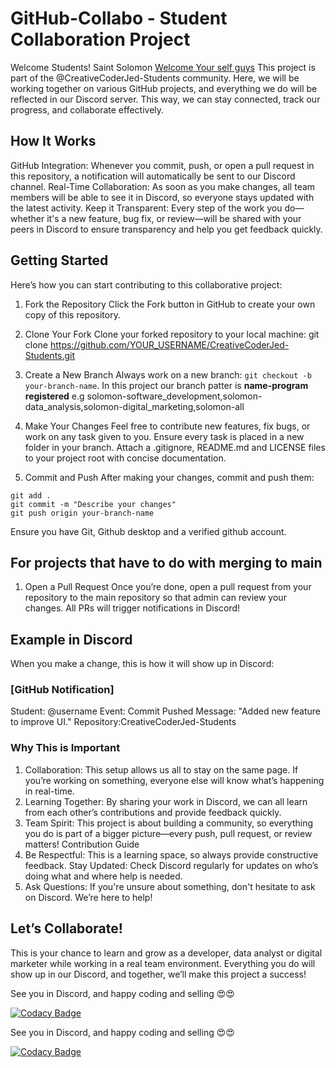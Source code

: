 # GitHub-Collabo - Student Collaboration Project

Welcome Students! Saint Solomon
[Welcome Your self guys](https://creative-coder-jed-students.vercel.app/)
This project is part of the @CreativeCoderJed-Students community. Here, we will be working together on various GitHub projects, and everything we do will be reflected in our Discord server. This way, we can stay connected, track our progress, and collaborate effectively.

## How It Works

GitHub Integration: Whenever you commit, push, or open a pull request in this repository, a notification will automatically be sent to our Discord channel.
Real-Time Collaboration: As soon as you make changes, all team members will be able to see it in Discord, so everyone stays updated with the latest activity.
Keep it Transparent: Every step of the work you do—whether it's a new feature, bug fix, or review—will be shared with your peers in Discord to ensure transparency and help you get feedback quickly.

## Getting Started

Here’s how you can start contributing to this collaborative project:

1. Fork the Repository
   Click the Fork button in GitHub to create your own copy of this repository.

2. Clone Your Fork
   Clone your forked repository to your local machine:
   git clone https://github.com/YOUR_USERNAME/CreativeCoderJed-Students.git
3. Create a New Branch
   Always work on a new branch: `git checkout -b your-branch-name`.
   In this project our branch patter is **name-program registered** e.g solomon-software_development,solomon-data_analysis,solomon-digital_marketing,solomon-all

4. Make Your Changes
   Feel free to contribute new features, fix bugs, or work on any task given to you.
   Ensure every task is placed in a new folder in your branch.
   Attach a .gitignore, README.md and LICENSE files to your project root with concise documentation.

5. Commit and Push
   After making your changes, commit and push them:

```
git add .
git commit -m "Describe your changes"
git push origin your-branch-name
```

Ensure you have Git, Github desktop and a verified github account.

## For projects that have to do with merging to main

1. Open a Pull Request
   Once you’re done, open a pull request from your repository to the main repository so that admin can review your changes. All PRs will trigger notifications in Discord!

## Example in Discord

When you make a change, this is how it will show up in Discord:

### [GitHub Notification]

Student: @username
Event: Commit Pushed
Message: "Added new feature to improve UI."
Repository:CreativeCoderJed-Students

### Why This is Important

1. Collaboration: This setup allows us all to stay on the same page. If you’re working on something, everyone else will know what’s happening in real-time.
2. Learning Together: By sharing your work in Discord, we can all learn from each other’s contributions and provide feedback quickly.
3. Team Spirit: This project is about building a community, so everything you do is part of a bigger picture—every push, pull request, or review matters!
   Contribution Guide
4. Be Respectful: This is a learning space, so always provide constructive feedback.
   Stay Updated: Check Discord regularly for updates on who’s doing what and where help is needed.
5. Ask Questions: If you're unsure about something, don't hesitate to ask on Discord. We’re here to help!

## Let’s Collaborate!

This is your chance to learn and grow as a developer, data analyst or digital marketer while working in a real team environment. Everything you do will show up in our Discord, and together, we’ll make this project a success!

See you in Discord, and happy coding and selling 😍😍

[![Codacy Badge](https://app.codacy.com/project/badge/Grade/378a525a188f4b019b8cc88a5f37e16a)](https://app.codacy.com/gh/Jedidiah-Solomon/CreativeCoderJed-Students/dashboard?utm_source=gh&utm_medium=referral&utm_content=&utm_campaign=Badge_grade)

See you in Discord, and happy coding and selling 😍😍

[![Codacy Badge](https://app.codacy.com/project/badge/Grade/378a525a188f4b019b8cc88a5f37e16a)](https://app.codacy.com/gh/Jedidiah-Solomon/CreativeCoderJed-Students/dashboard?utm_source=gh&utm_medium=referral&utm_content=&utm_campaign=Badge_grade)

